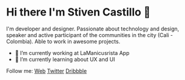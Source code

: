 # Hi there I'm Stiven Castillo 👋
I'm developer and designer. Passionate about technology and design, speaker and active participant of the communities in the city (Cali - Colombia). Able to work in awesome projects.

- 🔭 I’m currently working at LaManicusrista App
- 🌱 I’m currently learning about UX and UI

Follow me:
[Web](https://www.stiven.dev/) [Twitter](https://www.twitter.com/bacabange) [Dribbble](https://www.dribbble.com/bacabange)


<!--
**bacabange/bacabange** is a ✨ _special_ ✨ repository because its `README.md` (this file) appears on your GitHub profile.

Here are some ideas to get you started:

- 🔭 I’m currently working on ...
- 🌱 I’m currently learning ...
- 👯 I’m looking to collaborate on ...
- 🤔 I’m looking for help with ...
- 💬 Ask me about ...
- 📫 How to reach me: ...
- 😄 Pronouns: ...
- ⚡ Fun fact: ...
-->
